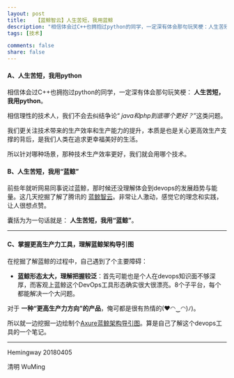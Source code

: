 ```yaml
---
layout: post
title:   【蓝鲸智云】人生苦短，我用蓝鲸
description: "相信体会过C++也拥抱过python的同学，一定深有体会那句玩笑梗：人生苦短，我用python。"
tags: [技术]

comments: false
share: false
---
```



####  A、人生苦短，我用python

相信体会过C++也拥抱过python的同学，一定深有体会那句玩笑梗：
**人生苦短，我用python**。

相信理性的技术人，我们不会去纠结争论“
*java和php到底哪个更好？*”这类问题。

我们更关注技术带来的生产效率和生产能力的提升，本质是也是关心更高效生产支撑的背后，是我们人类在追求更幸福美好的生活。

所以针对哪种场景，那种技术生产效率更好，我们就会用哪个技术。

####  B、人生苦短，我用“蓝鲸”

前些年就听网易同事说过蓝鲸，那时候还没理解体会到devops的发展趋势与能量。这几天挖掘了解了腾讯的 [蓝鲸智云](https://bk.tencent.com/)。非常让人激动，感觉它的理念和实践，让人很想点赞。

囊括为为一句话就是：
**人生苦短，我用“蓝鲸”**。

--------
####  C、掌握更高生产力工具，理解蓝鲸架构导引图

在挖掘了解蓝鲸的过程中，自己遇到了个主要障碍：

* **蓝鲸形态太大，理解把握较泛**：首先可能也是个人在devops知识面不够深厚，而客观上蓝鲸这个DevOps工具形态确实很大很漂亮。8个子平台，每个都能解决一个大问题。

对于
**一种“更高生产力方向”的产品**，俺可都是很有热情的(♥◠‿◠)ﾉ)。

所以就一边挖掘一边绘制个[Axure蓝鲸架构导引图](https://mqh4kt.axshare.com)。算是自己了解这个devops工具的一个笔记。

---

Hemingway 20180405 

清明 WuMing



